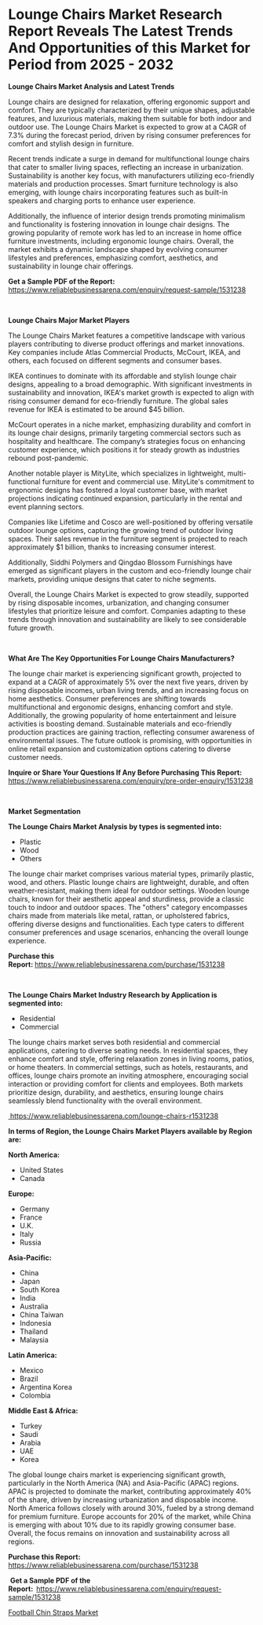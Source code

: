 <p><h1>Lounge Chairs Market Research Report Reveals The Latest Trends And Opportunities of this Market for Period from 2025 - 2032</h1></p><p><strong>Lounge Chairs Market Analysis and Latest Trends</strong></p>
<p><p>Lounge chairs are designed for relaxation, offering ergonomic support and comfort. They are typically characterized by their unique shapes, adjustable features, and luxurious materials, making them suitable for both indoor and outdoor use. The Lounge Chairs Market is expected to grow at a CAGR of 7.3% during the forecast period, driven by rising consumer preferences for comfort and stylish design in furniture. </p><p>Recent trends indicate a surge in demand for multifunctional lounge chairs that cater to smaller living spaces, reflecting an increase in urbanization. Sustainability is another key focus, with manufacturers utilizing eco-friendly materials and production processes. Smart furniture technology is also emerging, with lounge chairs incorporating features such as built-in speakers and charging ports to enhance user experience. </p><p>Additionally, the influence of interior design trends promoting minimalism and functionality is fostering innovation in lounge chair designs. The growing popularity of remote work has led to an increase in home office furniture investments, including ergonomic lounge chairs. Overall, the market exhibits a dynamic landscape shaped by evolving consumer lifestyles and preferences, emphasizing comfort, aesthetics, and sustainability in lounge chair offerings.</p></p>
<p><strong>Get a Sample PDF of the Report:&nbsp;</strong> <a href="https://www.reliablebusinessarena.com/enquiry/request-sample/1531238?utm_campaign=3497&utm_medium=2&utm_source=Github&utm_content=ia&utm_term=04042025&utm_id=lounge-chairs">https://www.reliablebusinessarena.com/enquiry/request-sample/1531238</a></p>
<p>&nbsp;</p>
<p><strong>Lounge Chairs Major Market Players</strong></p>
<p><p>The Lounge Chairs Market features a competitive landscape with various players contributing to diverse product offerings and market innovations. Key companies include Atlas Commercial Products, McCourt, IKEA, and others, each focused on different segments and consumer bases.</p><p>IKEA continues to dominate with its affordable and stylish lounge chair designs, appealing to a broad demographic. With significant investments in sustainability and innovation, IKEA's market growth is expected to align with rising consumer demand for eco-friendly furniture. The global sales revenue for IKEA is estimated to be around $45 billion.</p><p>McCourt operates in a niche market, emphasizing durability and comfort in its lounge chair designs, primarily targeting commercial sectors such as hospitality and healthcare. The company’s strategies focus on enhancing customer experience, which positions it for steady growth as industries rebound post-pandemic.</p><p>Another notable player is MityLite, which specializes in lightweight, multi-functional furniture for event and commercial use. MityLite's commitment to ergonomic designs has fostered a loyal customer base, with market projections indicating continued expansion, particularly in the rental and event planning sectors.</p><p>Companies like Lifetime and Cosco are well-positioned by offering versatile outdoor lounge options, capturing the growing trend of outdoor living spaces. Their sales revenue in the furniture segment is projected to reach approximately $1 billion, thanks to increasing consumer interest.</p><p>Additionally, Siddhi Polymers and Qingdao Blossom Furnishings have emerged as significant players in the custom and eco-friendly lounge chair markets, providing unique designs that cater to niche segments.</p><p>Overall, the Lounge Chairs Market is expected to grow steadily, supported by rising disposable incomes, urbanization, and changing consumer lifestyles that prioritize leisure and comfort. Companies adapting to these trends through innovation and sustainability are likely to see considerable future growth.</p></p>
<p>&nbsp;</p>
<p><strong>What Are The Key Opportunities For Lounge Chairs Manufacturers?</strong></p>
<p><p>The lounge chair market is experiencing significant growth, projected to expand at a CAGR of approximately 5% over the next five years, driven by rising disposable incomes, urban living trends, and an increasing focus on home aesthetics. Consumer preferences are shifting towards multifunctional and ergonomic designs, enhancing comfort and style. Additionally, the growing popularity of home entertainment and leisure activities is boosting demand. Sustainable materials and eco-friendly production practices are gaining traction, reflecting consumer awareness of environmental issues. The future outlook is promising, with opportunities in online retail expansion and customization options catering to diverse customer needs.</p></p>
<p><strong>Inquire or Share Your Questions If Any Before Purchasing This Report:</strong> <a href="https://www.reliablebusinessarena.com/enquiry/pre-order-enquiry/1531238?utm_campaign=3497&utm_medium=2&utm_source=Github&utm_content=ia&utm_term=04042025&utm_id=lounge-chairs">https://www.reliablebusinessarena.com/enquiry/pre-order-enquiry/1531238</a></p>
<p>&nbsp;</p>
<p><strong>Market Segmentation</strong></p>
<p><strong>The Lounge Chairs Market Analysis by types is segmented into:</strong></p>
<p><ul><li>Plastic</li><li>Wood</li><li>Others</li></ul></p>
<p><p>The lounge chair market comprises various material types, primarily plastic, wood, and others. Plastic lounge chairs are lightweight, durable, and often weather-resistant, making them ideal for outdoor settings. Wooden lounge chairs, known for their aesthetic appeal and sturdiness, provide a classic touch to indoor and outdoor spaces. The "others" category encompasses chairs made from materials like metal, rattan, or upholstered fabrics, offering diverse designs and functionalities. Each type caters to different consumer preferences and usage scenarios, enhancing the overall lounge experience.</p></p>
<p><strong>Purchase this Report:&nbsp;</strong><a href="https://www.reliablebusinessarena.com/purchase/1531238?utm_campaign=3497&utm_medium=2&utm_source=Github&utm_content=ia&utm_term=04042025&utm_id=lounge-chairs">https://www.reliablebusinessarena.com/purchase/1531238</a></p>
<p>&nbsp;</p>
<p><strong>The Lounge Chairs Market Industry Research by Application is segmented into:</strong></p>
<p><ul><li>Residential</li><li>Commercial</li></ul></p>
<p><p>The lounge chairs market serves both residential and commercial applications, catering to diverse seating needs. In residential spaces, they enhance comfort and style, offering relaxation zones in living rooms, patios, or home theaters. In commercial settings, such as hotels, restaurants, and offices, lounge chairs promote an inviting atmosphere, encouraging social interaction or providing comfort for clients and employees. Both markets prioritize design, durability, and aesthetics, ensuring lounge chairs seamlessly blend functionality with the overall environment.</p></p>
<p><a href="https://www.reliablebusinessarena.com/lounge-chairs-r1531238?utm_campaign=3497&utm_medium=2&utm_source=Github&utm_content=ia&utm_term=04042025&utm_id=lounge-chairs">&nbsp;https://www.reliablebusinessarena.com/lounge-chairs-r1531238</a></p>
<p><strong>In terms of Region, the Lounge Chairs Market Players available by Region are:</strong></p>
<p>
    <p> <strong> North America: </strong>
        <ul>
            <li>United States</li>
            <li>Canada</li>
        </ul>
        </p> 
    <p> <strong> Europe: </strong>
        <ul>
            <li>Germany</li>
            <li>France</li>
            <li>U.K.</li>
            <li>Italy</li>
            <li>Russia</li>
        </ul>
        </p> 
    <p> <strong> Asia-Pacific: </strong>
        <ul>
            <li>China</li>
            <li>Japan</li>
            <li>South Korea</li>
            <li>India</li>
            <li>Australia</li>
            <li>China Taiwan</li>
            <li>Indonesia</li>
            <li>Thailand</li>
            <li>Malaysia</li>
        </ul>
        </p> 
    <p> <strong> Latin America: </strong>
        <ul>
            <li>Mexico</li>
            <li>Brazil</li>
            <li>Argentina Korea</li>
            <li>Colombia</li>
        </ul>
        </p> 
    <p> <strong> Middle East & Africa: </strong>
        <ul>
            <li>Turkey</li>
            <li>Saudi</li>
            <li>Arabia</li>
            <li>UAE</li>
            <li>Korea</li>
        </ul>
    </p>
    </p>
<p><p>The global lounge chairs market is experiencing significant growth, particularly in the North America (NA) and Asia-Pacific (APAC) regions. APAC is projected to dominate the market, contributing approximately 40% of the share, driven by increasing urbanization and disposable income. North America follows closely with around 30%, fueled by a strong demand for premium furniture. Europe accounts for 20% of the market, while China is emerging with about 10% due to its rapidly growing consumer base. Overall, the focus remains on innovation and sustainability across all regions.</p></p>
<p><strong>Purchase this Report: </strong><a href="https://www.reliablebusinessarena.com/purchase/1531238?utm_campaign=3497&utm_medium=2&utm_source=Github&utm_content=ia&utm_term=04042025&utm_id=lounge-chairs">https://www.reliablebusinessarena.com/purchase/1531238</a></p>
<p>&nbsp;<strong>Get a Sample PDF of the Report:&nbsp;&nbsp;</strong><a href="https://www.reliablebusinessarena.com/enquiry/request-sample/1531238?utm_campaign=3497&utm_medium=2&utm_source=Github&utm_content=ia&utm_term=04042025&utm_id=lounge-chairs">https://www.reliablebusinessarena.com/enquiry/request-sample/1531238</a></p>
<p><strong></strong></p>
<p><p><a href="https://github.com/prantoblouin/Market-Research-Report-List-1/blob/main/football-chin-straps-market.md?utm_campaign=3497&utm_medium=2&utm_source=Github&utm_content=ia&utm_term=04042025&utm_id=lounge-chairs">Football Chin Straps Market</a></p></p>